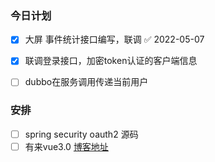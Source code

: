 ### 今日计划
- [x] 大屏 事件统计接口编写，联调 ✅ 2022-05-07 
- [x] 联调登录接口，加密token认证的客户端信息
- [ ] dubbo在服务调用传递当前用户  


### 安排
- [ ] spring security oauth2 源码
- [ ] 有来vue3.0 [博客地址](https://www.cnblogs.com/haoxianrui/p/16090029.html)